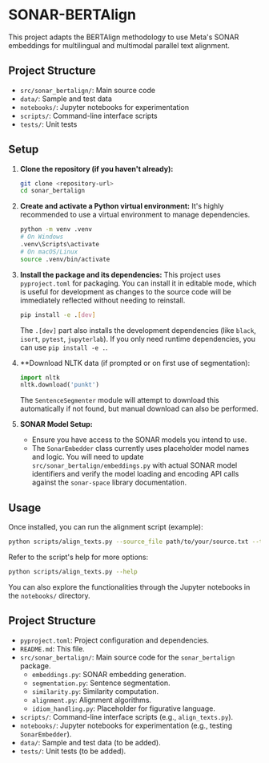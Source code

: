 # SONAR-BERTAlign

This project adapts the BERTAlign methodology to use Meta's SONAR embeddings for multilingual and multimodal parallel text alignment.

## Project Structure

- `src/sonar_bertalign/`: Main source code
- `data/`: Sample and test data
- `notebooks/`: Jupyter notebooks for experimentation
- `scripts/`: Command-line interface scripts
- `tests/`: Unit tests

## Setup

1.  **Clone the repository (if you haven't already):**
    ```bash
    git clone <repository-url>
    cd sonar_bertalign
    ```

2.  **Create and activate a Python virtual environment:**
    It's highly recommended to use a virtual environment to manage dependencies.
    ```bash
    python -m venv .venv
    # On Windows
    .venv\Scripts\activate
    # On macOS/Linux
    source .venv/bin/activate
    ```

3.  **Install the package and its dependencies:**
    This project uses `pyproject.toml` for packaging. You can install it in editable mode, which is useful for development as changes to the source code will be immediately reflected without needing to reinstall.
    ```bash
    pip install -e .[dev]
    ```
    The `.[dev]` part also installs the development dependencies (like `black`, `isort`, `pytest`, `jupyterlab`). If you only need runtime dependencies, you can use `pip install -e .`.

4.  **Download NLTK data (if prompted or on first use of segmentation):
    ```python
    import nltk
    nltk.download('punkt')
    ```
    The `SentenceSegmenter` module will attempt to download this automatically if not found, but manual download can also be performed.

5.  **SONAR Model Setup:**
    - Ensure you have access to the SONAR models you intend to use.
    - The `SonarEmbedder` class currently uses placeholder model names and logic. You will need to update `src/sonar_bertalign/embeddings.py` with actual SONAR model identifiers and verify the model loading and encoding API calls against the `sonar-space` library documentation.

## Usage

Once installed, you can run the alignment script (example):

```bash
python scripts/align_texts.py --source_file path/to/your/source.txt --target_file path/to/your/target.txt --source_lang en --target_lang fr --output_file aligned_output.tsv --model_name <your_sonar_model_name>
```

Refer to the script's help for more options:
```bash
python scripts/align_texts.py --help
```

You can also explore the functionalities through the Jupyter notebooks in the `notebooks/` directory.

## Project Structure

- `pyproject.toml`: Project configuration and dependencies.
- `README.md`: This file.
- `src/sonar_bertalign/`: Main source code for the `sonar_bertalign` package.
  - `embeddings.py`: SONAR embedding generation.
  - `segmentation.py`: Sentence segmentation.
  - `similarity.py`: Similarity computation.
  - `alignment.py`: Alignment algorithms.
  - `idiom_handling.py`: Placeholder for figurative language.
- `scripts/`: Command-line interface scripts (e.g., `align_texts.py`).
- `notebooks/`: Jupyter notebooks for experimentation (e.g., testing `SonarEmbedder`).
- `data/`: Sample and test data (to be added).
- `tests/`: Unit tests (to be added). 